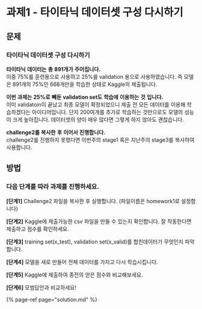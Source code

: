 # 과제1 - 타이타닉 데이터셋 구성 다시하기

## 문제 

### 타이타닉 데이터셋 구성 다시하기

**타이타닉** **데이터는** **총** **891개가** **주어집니다.**  
이중 75%를 훈련용으로 사용하고 25%를 validation 용으로 사용하였습니다. 즉 모델은 891개의 75%인 668개만을 학습한 상태로 Kaggle의 제출됩니다.

**이번** **과제는** **25%로** **빼둔** **validation set도** **학습에** **이용하는** **것** **입니다.**  
이미 validatoin이 끝났고 최종 모델이 확정되었으니 제출 전 모든 데이터를 이용해 학습하겠다는 아이디어입니다. 단지 200여개를 추가로 학습하는 것만으로도 모델의 성능이 크게 높아집니다. 데이터셋의 양이 매우 많다면 그렇게 하지 않아도 괜찮습니다.

**challenge2를** **복사한** **후** **이어서** **진행합니다.**  
challenge2를 진행하지 못했다면 이번주의 stage1 혹은 지난주의 stage3를 복사하여 사용합니다.

## **방법** 

### **다음** **단계를** **따라** **과제를** **진행하세요.**

**\[단계1\]** Challenge2 파일을 복사한 후 실행합니다. \(파일이름은 homework1로 설정합니다\)

**\[단계2\]** Kaggle에 제출가능한 csv 파일을 만들 수 있는지 확인합니다. 잘 작동한다면 제출하고 점수를 확인하세요.

**\[단계3\]** training set\(x\_test\), validation set\(x\_valid\)를 합친데이터가 무엇인지 파악합니다.

**\[단계4\]** 모델을 새로 만들어 전체 데이터를 가지고 다시 학습시킵니다.

**\[단계5\]** Kaggle에 제출하여 종전의 얻은 점수와 비교해보세요.

**\[단계6\]** 모범답안과 비교하세요!

{% page-ref page="solution.md" %}

